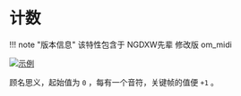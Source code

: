 # 计数

!!! note "版本信息"
    该特性包含于 NGDXW先辈 修改版 om_midi

[![示例](/gallery/count-sample1.png)](/gallery/count-sample1.png)

顾名思义，起始值为 `0` ，每有一个音符，关键帧的值便 `+1` 。